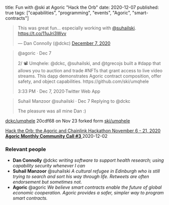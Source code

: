 title: Fun with @ski at Agoric "Hack the Orb"
date: 2020-12-07
published: true
tags: ["capabilities", "programming", "events", "Agoric", "smart-contracts"]


<blockquote class="twitter-tweet">
    <p lang="en" dir="ltr">This was
    great fun... especially working with <a
    href="https://twitter.com/suhailski?ref_src=twsrc%5Etfw">@suhailski</a>.
    <a href="https://t.co/11uJri3Wvv">https://t.co/11uJri3Wvv</a>
</p>&mdash; Dan Connolly (@dckc) <a
href="https://twitter.com/dckc/status/1336061189013581826?ref_src=twsrc%5Etfw">December
7, 2020</a>
</blockquote>
<script async
src="https://platform.twitter.com/widgets.js"
charset="utf-8"></script>

<noscript>
<blockquote>
@agoric · Dec 7
<p>
2/ 📽️ Umqhele: @dckc, @suhailski, and @tgrecojs built a #dapp that allows you to auction and trade #NFTs that grant access to live video streams. This dapp demonstrates Agoric contract composition, offer safety, and object capabilities. https://github.com/ski/umqhele
</p>
3:33 PM · Dec 7, 2020·Twitter Web App
</blockquote>
</noscript>

<blockquote>
Suhail Manzoor @suhailski · Dec 7 Replying to @dckc
<p>
The pleasure was all mine Dan :)
</p>
</blockquote>

<a href="https://github.com/dckc/umqhele">dckc/umqhele</a> 20cdf68 on Nov 23
forked form <a href="https://github.com/ski/umqhele">ski/umqhele</a>

<div class="h-event vevent">
<a href="https://www.hacktheorb.com/">
Hack the Orb: the Agoric and Chainlink Hackathon
<time class="dt-start dtstart">November 6 - 21, 2020</time>
</div>

<div class="h-event vevent">
<a href="https://www.youtube.com/watch?v=wVrX06owyeY">
<b class="p-name summary">Agoric Monthly Community Call #3</b>
</a>
<time class="dt-start dtstart">2020-12-02</time>
</div>



<h3>Relevant people</h3>
<ul>
<li class="h-card hCard"><b class="fn">Dan Connolly</b> @dckc
<em class="p-note">writing software to support health research; using capability security whenever I can</em></li>
<li class="h-card"><b class="fn">Suhail Manzoor</b> @suhailski
<em class="p-note">A cultural refugee in Edinburgh who is still trying to search and sort his way through life. Retweets are often endorsement but sometimes not.</em></li>
<li class="h-card"><b>Agoric</b> @agoric
<em class="p-note">We believe smart contracts enable the future of global economic cooperation. Agoric provides a safer, simpler way to program smart contracts.</em></li>
</ul>
